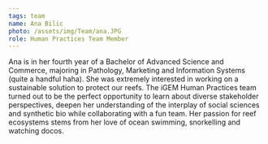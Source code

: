 ```yaml
---
tags: team
name: Ana Bilic
photo: /assets/img/Team/ana.JPG
role: Human Practices Team Member
---
```

Ana is in her fourth year of a Bachelor of Advanced Science and Commerce, majoring in Pathology, Marketing and Information Systems (quite a handful haha). She was extremely interested in working on a sustainable solution to protect our reefs. The iGEM Human Practices team turned out to be the perfect opportunity to learn about diverse stakeholder perspectives, deepen her understanding of the interplay of social sciences and synthetic bio while collaborating with a fun team. Her passion for reef ecosystems stems from her love of ocean swimming, snorkelling and watching docos. 